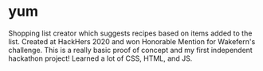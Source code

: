# yum
Shopping list creator which suggests recipes based on items added to the list. Created at HackHers 2020 and won Honorable Mention for Wakefern's challenge. This is a really basic proof of concept and my first independent hackathon project! Learned a lot of CSS, HTML, and JS. 
